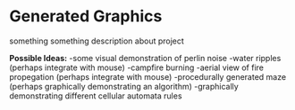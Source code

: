 # Generated Graphics
something something description about project

**Possible Ideas:**
-some visual demonstration of perlin noise
-water ripples (perhaps integrate with mouse)
-campfire burning
-aerial view of fire propegation (perhaps integrate with mouse)
-procedurally generated maze (perhaps graphically demonstrating an algorithm)
-graphically demonstrating different cellular automata rules
